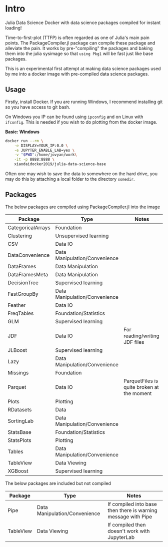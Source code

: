 # Intro
Julia Data Science Docker with data science packages compiled for instant loading!

Time-to-first-plot (TTFP) is often regarded as one of Julia's main pain points. The PackageCompiler.jl package can compile these package and alleviate the pain. It works by pre-"compiling" the packages and baking them into the julia sysimage so that `using Pkg1` will be fast just like base packages.

This is an experimental first attempt at making data science packages used by me into a docker image with pre-compiled data science packages.

## Usage

Firstly, install Docker. If you are running Windows, I recommend installing git so you have access to git bash.

On Windows you IP can be found using `ipconfig` and on Linux with `ifconfig`. This is needed if you wish to do plotting from the docker image.


**Basic: Windows**
```bash
docker run --rm \
	-e DISPLAY=YOUR_IP:0.0 \
	-e JUPYTER_ENABLE_LAB=yes \
	-v "$PWD":/home/jovyan/work\
	-it -p 8888:8888 \
	xiaodaidocker2019/julia-data-science-base
```

Often one may wish to save the data to somewhere on the hard drive, you may do this by attaching a local folder to the directory `somedir`.

## Packages

The below packages are compiled using PackageCompiler.jl into the image

| Package             | Type                            | Notes                                      |
| ------------------- | ------------------------------- | -------------------------------            |
| CategoricalArrays   | Foundation                      |                                            |
| Clustering          | Unsupervised learning           |                                            |
| CSV                 | Data IO                         |                                            |
| DataConvenience     | Data Manipulation/Convenience   |                                            |
| DataFrames          | Data Manipulation               |                                            |
| DataFramesMeta      | Data Manipulation               |                                            |
| DecisionTree        | Supervised learning             |                                            |
| FastGroupBy         | Data Manipulation/Convenience   |                                            |
| Feather             | Data IO                         |                                            |
| FreqTables          | Foundation/Statistics           |                                            |
| GLM                 | Supervised learning             |                                            |
| JDF                 | Data IO                         | For reading/writing JDF files              |
| JLBoost             | Supervised learning             |                                            |
| Lazy                | Data Manipulation/Convenience   |                                            |
| Missings            | Foundation                      |                                            |
| Parquet             | Data IO                         | ParquetFiles is quite broken at the moment |
| Plots               | Plotting                        |                                            |
| RDatasets           | Data                            |                                            |
| SortingLab          | Data Manipulation/Convenience   |                                            |
| StatsBase           | Foundation/Statistics           |                                            |
| StatsPlots          | Plotting                        |                                            |
| Tables              | Data Manipulation/Convenience   |                                            |
| TableView           | Data Viewing                    |                                            |
| XGBoost             | Supervised learning             |                                            |


The below packages are included but not compiled

| Package | Type | Notes |
| -- | -- | -- |
| Pipe | Data Manipulation/Convenience | If compiled into base then there is warning message with Pipe |
| TableView | Data Viewing | If compiled then doesn't work with JupyterLab |
